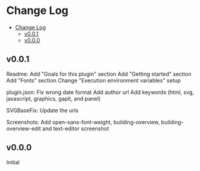# Change Log

- [Change Log](#change-log)
  - [v0.0.1](#v001)
  - [v0.0.0](#v000)

## v0.0.1

Readme:
  Add "Goals for this plugin" section
  Add "Getting started" section
  Add "Fonts" section
  Change "Execution environment variables" setup

plugin.json:
  Fix wrong date format
  Add author url
  Add keywords (html, svg, javascript, graphics, gapit, and panel)

SVGBaseFix:
  Update the urls

Screenshots:
  Add open-sans-font-weight, building-overview, building-overview-edit and text-editor screenshot

## v0.0.0

Initial
